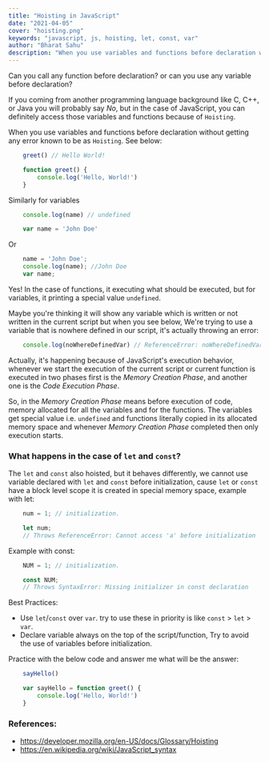 ```yaml
---
title: "Hoisting in JavaScript"
date: "2021-04-05"
cover: "hoisting.png"
keywords: "javascript, js, hoisting, let, const, var"
author: "Bharat Sahu"
description: "When you use variables and functions before declaration without getting any error known to be as `Hoisting`."
---
```


Can you call any function before declaration? or can you use any variable before declaration?

If you coming from another programming language background like C, C++, or Java you will probably say *No*, but in the case of JavaScript, you can definitely access those variables and functions because of `Hoisting`.

When you use variables and functions before declaration without getting any error known to be as `Hoisting`.
See below:

```js
    greet() // Hello World!

    function greet() {
        console.log('Hello, World!')
    }
```
Similarly for variables

```js
    console.log(name) // undefined

    var name = 'John Doe'
```

Or

```js
    name = 'John Doe';
    console.log(name); //John Doe
    var name;
```

Yes! In the case of functions, it executing what should be executed, but for variables, it printing a special value `undefined`.

Maybe you're thinking it will show any variable which is written or not written in the current script but when you see below, We're trying to use a variable that is nowhere defined in our script, it's actually throwing an error:

```js
    console.log(noWhereDefinedVar) // ReferenceError: noWhereDefinedVar is not defined
```

Actually, it's happening because of JavaScript's execution behavior, whenever we start the execution of the current script or current function is executed in two phases first is the *Memory Creation Phase*, and another one is the *Code Execution Phase*.

So, in the *Memory Creation Phase* means before execution of code, memory allocated for all the variables and for the functions. The variables get special value i.e. `undefined` and functions literally copied in its allocated memory space and whenever *Memory Creation Phase* completed then only execution starts.

### What happens in the case of `let` and `const`?

The `let` and `const` also hoisted, but it behaves differently, we cannot use variable declared with `let` and `const` before initialization, cause `let` or `const` have a block level scope it is created in special memory space, example with let:

```js
    num = 1; // initialization.

    let num;
    // Throws ReferenceError: Cannot access 'a' before initialization
```

Example with const:

```js
    NUM = 1; // initialization.

    const NUM;
    // Throws SyntaxError: Missing initializer in const declaration
```

Best Practices:

- Use `let`/`const` over `var`. try to use these in priority is like `const` > `let` > `var`.
- Declare variable always on the top of the script/function, Try to avoid the use of variables before initialization.

Practice with the below code and answer me what will be the answer:

```js
    sayHello()

    var sayHello = function greet() { 
        console.log('Hello, World!')
    }
```

### References:
- https://developer.mozilla.org/en-US/docs/Glossary/Hoisting
- https://en.wikipedia.org/wiki/JavaScript_syntax


<!-- 

for (var i = 0; i < 10; i++) {
  // do something
}

console.log(window.i)
// 10, its on the global object

Solution: IIFE

 -->